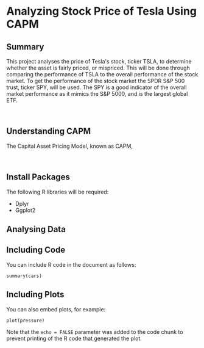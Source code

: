 
# Analyzing Stock Price of Tesla Using CAPM

## Summary

This project analyses the price of Tesla's stock, ticker TSLA, to determine whether the asset is fairly priced, or mispriced. This will be done through comparing the performance of TSLA to the overall performance of the stock market. To get the performance of the stock market the SPDR S&P 500 trust, ticker SPY, will be used. The SPY is a good indicator of the overall market performance as it mimics the S&P 5000, and is the largest global ETF. 

<br>

## Understanding CAPM

The Capital Asset Pricing Model, known as CAPM, 

<br>

## Install Packages

The following R libraries will be required:
<br>
<ul>
<li>Dplyr</li>
<li>Ggplot2</li>
</ul>

## Analysing Data


## Including Code

You can include R code in the document as follows:

```{r cars}
summary(cars)
```

## Including Plots

You can also embed plots, for example:

```{r pressure, echo=FALSE}
plot(pressure)
```

Note that the `echo = FALSE` parameter was added to the code chunk to prevent printing of the R code that generated the plot.

